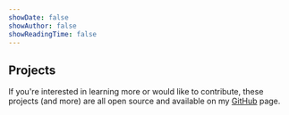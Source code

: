 ```yaml
---
showDate: false
showAuthor: false
showReadingTime: false
---
```


## Projects

If you're interested in learning more or would like to contribute, these projects (and more) are all open source and
available on my [GitHub](https://www.github.com/LimaoC/) page.
